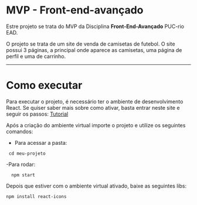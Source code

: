 # MVP - Front-end-avançado

Estre projeto se trata do  MVP da Disciplina **Front-End-Avançado** PUC-rio EAD.

O projeto se trata de um site de venda de camisetas de futebol. O site possui
3 páginas, a principal onde aparece as camisetas, uma página de perfil e uma 
de carrinho.

------

# Como executar
 
Para executar o projeto, é necessário ter o ambiente de desenvolvimento React.
Se quiser saber mais sobre como ativar, basta entrar neste site e seguir os passos:
[Tutorial](https://www.freecodecamp.org/portuguese/news/como-instalar-o-react-js-com-create-react-app/)
  
 Após a criação do ambiente virtual importe o projeto e utilize os seguintes comandos:
 
 - Para acessar a pasta: 
 ```
  cd meu-projeto
 ```
-Para rodar:
```
  npm start
```
 Depois que estiver com o ambiente virtual ativado, baixe as seguintes libs:
 
 ```
npm install react-icons

```
